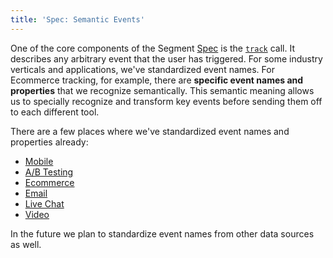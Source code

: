 ```yaml
---
title: 'Spec: Semantic Events'
---
```


One of the core components of the Segment [Spec](/docs/connections/spec) is the [`track`](/docs/connections/spec/track) call. It describes any arbitrary event that the user has triggered. For some industry verticals and applications, we've standardized event names. For Ecommerce tracking, for example, there are **specific event names and properties** that we recognize semantically. This semantic meaning allows us to specially recognize and transform key events before sending them off to each different tool.

There are a few places where we've standardized event names and properties already:

- [Mobile](/docs/connections/spec/mobile)
- [A/B Testing](/docs/connections/spec/ab-testing)
- [Ecommerce](/docs/connections/spec/ecommerce/v2/)
- [Email](/docs/connections/spec/email)
- [Live Chat](/docs/connections/spec/live-chat)
- [Video](/docs/connections/spec/video)

In the future we plan to standardize event names from other data sources as well.
